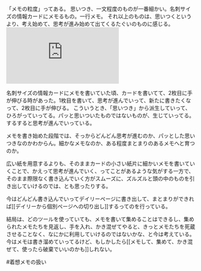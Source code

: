 「メモの粒度」ってある。
思いつき、一文程度のものが一番細かい。名刺サイズの情報カードにメモるもの。一行メモ。
それ以上のものは、思いつくというより、考え始めて、思考が進み始めて出てくるたぐいのものに感じる。
![](https://gyazo.com/f9274601672b099b1a54aa91bea59da0.img)

名刺サイズの情報カードにメモを書いていた頃、カードを書いてて、2枚目に手が伸びる時があった。1枚目を書いて、思考が進んでいって、新たに書きたくなって、2枚目に手が伸びる。
こういうとき、「思いつき」から派生していって、ひろがっていってる。パッと思いついたものではないものが、生じていってる。するすると思考が進んでいっている。

メモを書き始めた段階では、そっからどんどん思考が進むのか、パッとした思いつきなのかわからん。細かなメモなのか、ある程度まとまりのあるメモへと育つのか。

広い紙を用意するよりも、そのままカードの小さい紙片に細かいメモを書いていくことで、かえって思考が進んでいく、ってことがあるような気がする一方で、そのまま際限なく書き込んでいく方がスムーズに、ズルズルと頭の中のものを引き出していけるのでは、とも思ったりする。

今はどんどん書き込んでいってデイリーページに書き出して、まとまりができれば[[デイリーから個別ページへの切り出し]]するってのを行っている。

結局は、どのツールを使っていても、メモを書いて集めることはできるし、集められたメモたちを見返し、手を入れ、かき混ぜてやると、きっとメモたちを死蔵させることなく、なにかに利用していけるのではないかな、と今は考えている。
今はメモは書き溜めていってるけど、もしかしたら[[メモして、集めて、かき混ぜて、使ったら破棄でいいのかも]]しれない。

#着想メモの扱い 